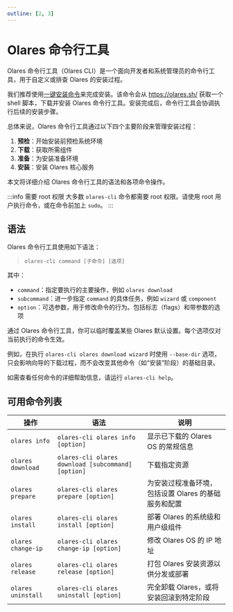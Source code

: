 ```yaml
---
outline: [2, 3]
---
```

# Olares 命令行工具

Olares 命令行工具（Olares CLI）是一个面向开发者和系统管理员的命令行工具，用于自定义或排查 Olares 的安装过程。

我们推荐使用[一键安装命令](../../../../manual/get-started/install-olares.md)来完成安装。该命令会从 https://olares.sh/ 获取一个 shell 脚本，下载并安装 Olares 命令行工具。安装完成后，命令行工具会协调执行后续的安装步骤。

总体来说，Olares 命令行工具通过以下四个主要阶段来管理安装过程：
1. **预检**：开始安装前预检系统环境
2. **下载**：获取所需组件
3. **准备**：为安装准备环境
4. **安装**：安装 Olares 核心服务

本文将详细介绍 Olares 命令行工具的语法和各项命令操作。

:::info 需要 root 权限
大多数 `olares-cli` 命令都需要 root 权限。请使用 root 用户执行命令，或在命令前加上 `sudo`。
:::

## 语法
Olares 命令行工具使用如下语法：

> `olares-cli command [子命令] [选项]`

其中：
- `command`：指定要执行的主要操作，例如 `olares download`
- `subcommand`：进一步指定 `command` 的具体任务，例如 `wizard` 或 `component`
- `option`：可选参数，用于修改命令的行为。包括标志（flags）和带参数的选项

通过 Olares 命令行工具，你可以临时覆盖某些 Olares 默认设置。每个选项仅对当前执行的命令生效。

例如，在执行 `olares-cli olares download wizard` 时使用 `--base-dir` 选项，只会影响向导的下载过程，而不会改变其他命令（如“安装”阶段）的基础目录。

如需查看任何命令的详细帮助信息，请运行 `olares-cli help`。

## 可用命令列表

| 操作                 | 语法                                                 | 说明                             |
|--------------------|----------------------------------------------------|--------------------------------|
| `olares info`      | `olares-cli olares info [option]`                  | 显示已下载的 Olares OS 的常规信息         |
| `olares download`  | `olares-cli olares download [subcommand] [option]` | 下载指定资源                         |
| `olares prepare`   | `olares-cli olares prepare [option]`               | 为安装过程准备环境，包括设置 Olares 的基础服务和配置 |
| `olares install`   | `olares-cli olares install [option]`               | 部署 Olares 的系统级和用户级组件           |
| `olares change-ip` | `olares-cli olares change-ip [option]`             | 修改 Olares OS 的 IP 地址           |
| `olares release`   | `olares-cli olares release [option]`               | 打包 Olares 安装资源以供分发或部署          |
| `olares uninstall` | `olares-cli olares uninstall [option]`             | 完全卸载 Olares，或将安装回滚到特定阶段        |

